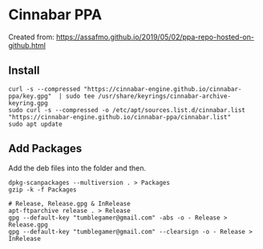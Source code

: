 # Cinnabar PPA
Created from: https://assafmo.github.io/2019/05/02/ppa-repo-hosted-on-github.html

## Install
```
curl -s --compressed "https://cinnabar-engine.github.io/cinnabar-ppa/key.gpg"  | sudo tee /usr/share/keyrings/cinnabar-archive-keyring.gpg
sudo curl -s --compressed -o /etc/apt/sources.list.d/cinnabar.list "https://cinnabar-engine.github.io/cinnabar-ppa/cinnabar.list"
sudo apt update
```
## Add Packages
Add the deb files into the folder and then.
```
dpkg-scanpackages --multiversion . > Packages
gzip -k -f Packages

# Release, Release.gpg & InRelease
apt-ftparchive release . > Release
gpg --default-key "tumblegamer@gmail.com" -abs -o - Release > Release.gpg
gpg --default-key "tumblegamer@gmail.com" --clearsign -o - Release > InRelease
```
